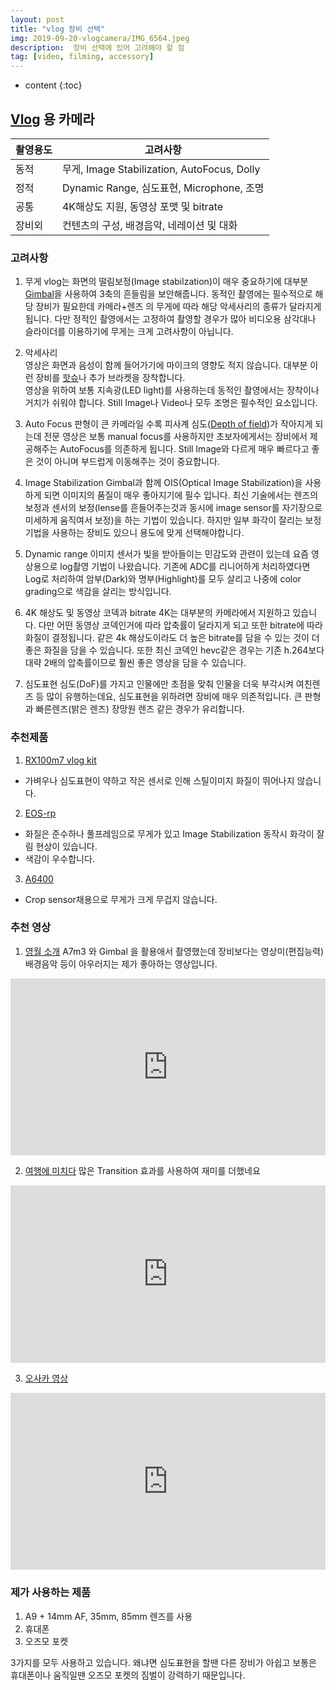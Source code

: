 ```yaml
---
layout: post
title: "vlog 장비 선택"
img: 2019-09-20-vlogcamera/IMG_6564.jpeg
description:  장비 선택에 있어 고려해야 할 점
tag: [video, filming, accessory]
---
```


* content
{:toc}

## [Vlog](https://en.wikipedia.org/wiki/Vlog) 용 카메라

|촬영용도|고려사항|
|---|---|
|동적|무게, Image Stabilization, AutoFocus, Dolly|
|정적|Dynamic Range, 심도표현, Microphone, 조명|
|공통|4K해상도 지원, 동영상 포맷 및 bitrate|
|장비외|컨텐츠의 구성, 배경음악, 네레이션 및 대화|

### 고려사항

1. 무게
    vlog는 화면의 떨림보정(Image stabilzation)이 매우 중요하기에 대부분 [Gimbal](https://en.wikipedia.org/wiki/Gimbal)을 사용하여 3축의 흔들림을 보안해줍니다. 동적인 촬영에는 필수적으로 해당 장비가 필요한데 카메라+렌즈 의 무게에 따라 해당 악세사리의 종류가 달라지게 됩니다.
    다만 정적인 촬영에서는 고정하여 촬영할 경우가 많아 비디오용 삼각대나 슬라이더를 이용하기에 무게는 크게 고려사항이 아닙니다.

2. 악세사리  
    영상은 화면과 음성이 함께 들어가기에 마이크의 영향도 적지 않습니다. 대부분 이런 장비를 [핫슈](https://en.wikipedia.org/wiki/Hot_shoe)나 추가 브라켓을 장착합니다.  
    영상을 위하여 보통 지속광(LED light)를 사용하는데 동적인 촬영에서는 장착이나 거치가 쉬워야 합니다.
    Still Image나 Video나 모두 조명은 필수적인 요소입니다.

3. Auto Focus
    판형이 큰 카메라일 수록 피사계 심도([Depth of field](https://en.wikipedia.org/wiki/Depth_of_field))가 작아지게 되는데 전문 영상은 보통 manual focus를 사용하지만 초보자에게서는 장비에서 제공해주는 AutoFocus를 의존하게 됩니다. Still Image와 다르게 매우 빠르다고 좋은 것이 아니며 부드럽게 이동해주는 것이 중요합니다.

4. Image Stabilization
    Gimbal과 함께 OIS(Optical Image Stabilization)을 사용하게 되면 이미지의 품질이 매우 좋아지기에 필수 입니다. 최신 기술에서는 렌즈의 보정과 센서의 보정(lense를 흔들어주는것과 동시에 image sensor를 자기장으로 미세하게 움직여서 보정)을 하는 기법이 있습니다. 하지만 일부 화각이 잘리는 보정기법을 사용하는 장비도 있으니 용도에 맞게 선택해야합니다.

5. Dynamic range
    이미지 센서가 빛을 받아들이는 민감도와 관련이 있는데 요즘 영상용으로 log촬영 기법이 나왔습니다. 기존에 ADC를 리니어하게 처리하였다면 Log로 처리하여 암부(Dark)와 명부(Highlight)를 모두 살리고 나중에 color grading으로 색감을 살리는 방식입니다.

6. 4K 해상도 및 동영상 코덱과 bitrate
    4K는 대부분의 카메라에서 지원하고 있습니다. 다만 어떤 동영상 코덱인거에 따라 압축률이 달라지게 되고 또한 bitrate에 따라 화질이 결정됩니다. 같은 4k 해상도이라도 더 높은 bitrate를 담을 수 있는 것이 더 좋은 화질을 담을 수 있습니다. 또한 최신 코덱인 hevc같은 경우는 기존 h.264보다 대략 2배의 압축률이므로 훨씬 좋은 영상을 담을 수 있습니다.

7. 심도표현
    심도(DoF)를 가지고 인물에만 초점을 맞춰 인물을 더욱 부각시켜 여친렌즈 등 많이 유행하는데요, 심도표현을 위하려면 장비에 매우 의존적입니다. 큰 판형과 빠른렌즈(밝은 렌즈) 장망원 렌즈 같은 경우가 유리합니다.

### 추천제품

1. [RX100m7 vlog kit](http://www.slrclub.com/bbs/vx2.php?id=sony_fgallery&no=993866)

- 가벼우나 심도표현이 약하고 작은 센서로 인해 스틸이미지 화질이 뛰어나지 않습니다.

2. [EOS-rp](http://prod.danawa.com/info/?pcode=7249168&keyword=EOSRP&cate=103328)

- 화질은 준수하나 풀프레임으로 무게가 있고 Image Stabilization 동작시 화각이 잘림 현상이 있습니다.
- 색감이 우수합니다.

3. [A6400](https://jinblog.kr/217)

- Crop sensor채용으로 무게가 크게 무겁지 않습니다.

### 추천 영상

1. [영월 소개](https://www.youtube.com/watch?v=3unoFtF9p68&t=248s)
    A7m3 와 Gimbal 을 활용애서 촬영했는데 장비보다는 영상미(편집능력) 배경음악 등이 아우러지는 제가 좋아하는 영상입니다.
<style>.embed-container { position: relative; padding-bottom: 56.25%; height: 0; overflow: hidden; max-width: 100%; } .embed-container iframe, .embed-container object, .embed-container embed { position: absolute; top: 0; left: 0; width: 100%; height: 100%; }</style><div class='embed-container'><iframe src='https://www.youtube.com/embed/3unoFtF9p68' frameborder='0' allowfullscreen></iframe></div>

2. [여행에 미치다](https://www.youtube.com/watch?v=IXyFQ5_FyiQ)
    많은 Transition 효과를 사용하여 재미를 더했네요
<style>.embed-container { position: relative; padding-bottom: 56.25%; height: 0; overflow: hidden; max-width: 100%; } .embed-container iframe, .embed-container object, .embed-container embed { position: absolute; top: 0; left: 0; width: 100%; height: 100%; }</style><div class='embed-container'><iframe src='https://www.youtube.com/embed/IXyFQ5_FyiQ' frameborder='0' allowfullscreen></iframe></div>

3. [오사카 영상](https://www.youtube.com/watch?v=BX-OFZUU0_E)

<style>.embed-container { position: relative; padding-bottom: 56.25%; height: 0; overflow: hidden; max-width: 100%; } .embed-container iframe, .embed-container object, .embed-container embed { position: absolute; top: 0; left: 0; width: 100%; height: 100%; }</style><div class='embed-container'><iframe src='https://www.youtube.com/embed/BX-OFZUU0_E' frameborder='0' allowfullscreen></iframe></div>

### 제가 사용하는 제품

1. A9 + 14mm AF, 35mm, 85mm 렌즈를 사용
2. 휴대폰
3. 오즈모 포켓

3가지를 모두 사용하고 있습니다. 왜냐면 심도표현을 할땐 다른 장비가 아쉽고 보통은 휴대폰이나 움직일땐 오즈모 포켓의 짐벌이 강력하기 때문입니다.
